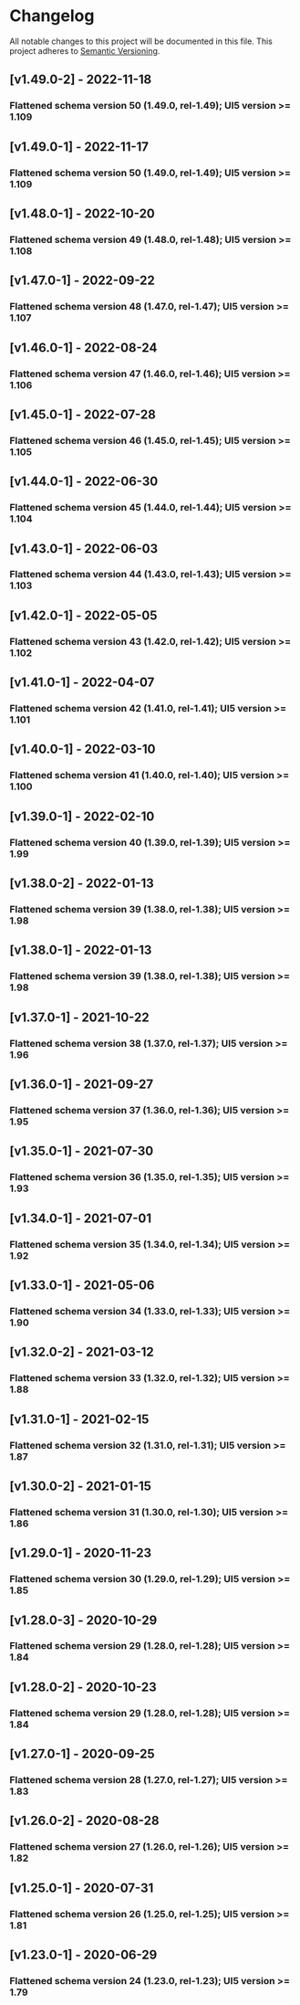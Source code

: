 # Changelog
All notable changes to this project will be documented in this file.
This project adheres to [Semantic Versioning](http://semver.org/spec/v2.0.0.html).

<a name="v1.49.0-2"></a>
## [v1.49.0-2] - 2022-11-18
### Flattened schema version 50 (1.49.0, rel-1.49); UI5 version >= 1.109

<a name="v1.49.0-1"></a>
## [v1.49.0-1] - 2022-11-17
### Flattened schema version 50 (1.49.0, rel-1.49); UI5 version >= 1.109

<a name="v1.48.0-1"></a>
## [v1.48.0-1] - 2022-10-20
### Flattened schema version 49 (1.48.0, rel-1.48); UI5 version >= 1.108

<a name="v1.47.0-1"></a>
## [v1.47.0-1] - 2022-09-22
### Flattened schema version 48 (1.47.0, rel-1.47); UI5 version >= 1.107

<a name="v1.46.0-1"></a>
## [v1.46.0-1] - 2022-08-24
### Flattened schema version 47 (1.46.0, rel-1.46); UI5 version >= 1.106

<a name="v1.45.0-1"></a>
## [v1.45.0-1] - 2022-07-28
### Flattened schema version 46 (1.45.0, rel-1.45); UI5 version >= 1.105

<a name="v1.44.0-1"></a>
## [v1.44.0-1] - 2022-06-30
### Flattened schema version 45 (1.44.0, rel-1.44); UI5 version >= 1.104

<a name="v1.43.0-1"></a>
## [v1.43.0-1] - 2022-06-03
### Flattened schema version 44 (1.43.0, rel-1.43); UI5 version >= 1.103

<a name="v1.42.0-1"></a>
## [v1.42.0-1] - 2022-05-05
### Flattened schema version 43 (1.42.0, rel-1.42); UI5 version >= 1.102

<a name="v1.41.0-1"></a>
## [v1.41.0-1] - 2022-04-07
### Flattened schema version 42 (1.41.0, rel-1.41); UI5 version >= 1.101

<a name="v1.40.0-1"></a>
## [v1.40.0-1] - 2022-03-10
### Flattened schema version 41 (1.40.0, rel-1.40); UI5 version >= 1.100

<a name="v1.39.0-1"></a>
## [v1.39.0-1] - 2022-02-10
### Flattened schema version 40 (1.39.0, rel-1.39); UI5 version >= 1.99

<a name="v1.38.0-2"></a>
## [v1.38.0-2] - 2022-01-13
### Flattened schema version 39 (1.38.0, rel-1.38); UI5 version >= 1.98

<a name="v1.38.0-1"></a>
## [v1.38.0-1] - 2022-01-13
### Flattened schema version 39 (1.38.0, rel-1.38); UI5 version >= 1.98

<a name="v1.37.0-1"></a>
## [v1.37.0-1] - 2021-10-22
### Flattened schema version 38 (1.37.0, rel-1.37); UI5 version >= 1.96

<a name="v1.36.0-1"></a>
## [v1.36.0-1] - 2021-09-27
### Flattened schema version 37 (1.36.0, rel-1.36); UI5 version >= 1.95

<a name="v1.35.0-1"></a>
## [v1.35.0-1] - 2021-07-30
### Flattened schema version 36 (1.35.0, rel-1.35); UI5 version >= 1.93

<a name="v1.34.0-1"></a>
## [v1.34.0-1] - 2021-07-01
### Flattened schema version 35 (1.34.0, rel-1.34); UI5 version >= 1.92

<a name="v1.33.0-1"></a>
## [v1.33.0-1] - 2021-05-06
### Flattened schema version 34 (1.33.0, rel-1.33); UI5 version >= 1.90

<a name="v1.32.0-2"></a>
## [v1.32.0-2] - 2021-03-12
### Flattened schema version 33 (1.32.0, rel-1.32); UI5 version >= 1.88

<a name="v1.31.0-1"></a>
## [v1.31.0-1] - 2021-02-15
### Flattened schema version 32 (1.31.0, rel-1.31); UI5 version >= 1.87

<a name="v1.30.0-2"></a>
## [v1.30.0-2] - 2021-01-15
### Flattened schema version 31 (1.30.0, rel-1.30); UI5 version >= 1.86

<a name="v1.29.0-1"></a>
## [v1.29.0-1] - 2020-11-23
### Flattened schema version 30 (1.29.0, rel-1.29); UI5 version >= 1.85

<a name="v1.28.0-3"></a>
## [v1.28.0-3] - 2020-10-29
### Flattened schema version 29 (1.28.0, rel-1.28); UI5 version >= 1.84

<a name="v1.28.0-2"></a>
## [v1.28.0-2] - 2020-10-23
### Flattened schema version 29 (1.28.0, rel-1.28); UI5 version >= 1.84

<a name="v1.27.0-1"></a>
## [v1.27.0-1] - 2020-09-25
### Flattened schema version 28 (1.27.0, rel-1.27); UI5 version >= 1.83

<a name="v1.26.0-2"></a>
## [v1.26.0-2] - 2020-08-28
### Flattened schema version 27 (1.26.0, rel-1.26); UI5 version >= 1.82

<a name="v1.25.0-1"></a>
## [v1.25.0-1] - 2020-07-31
### Flattened schema version 26 (1.25.0, rel-1.25); UI5 version >= 1.81

<a name="v1.23.0-1"></a>
## [v1.23.0-1] - 2020-06-29
### Flattened schema version 24 (1.23.0, rel-1.23); UI5 version >= 1.79